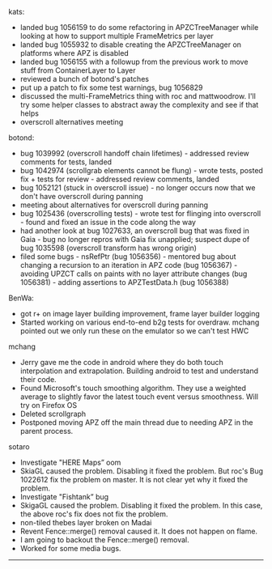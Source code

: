 kats:
* landed bug 1056159 to do some refactoring in APZCTreeManager while looking at how to support multiple FrameMetrics per layer
* landed bug 1055932 to disable creating the APZCTreeManager on platforms where APZ is disabled
* landed bug 1056155 with a followup from the previous work to move stuff from ContainerLayer to Layer
* reviewed a bunch of botond's patches
* put up a patch to fix some test warnings, bug 1056829
* discussed the multi-FrameMetrics thing with roc and mattwoodrow. I'll try some helper classes to abstract away the complexity and see if that helps
* overscroll alternatives meeting

botond:
  - bug 1039992 (overscroll handoff chain lifetimes)
         - addressed review comments for tests, landed
  - bug 1042974 (scrollgrab elements cannot be flung)
         - wrote tests, posted fix + tests for review
         - addressed review comments, landed
  - bug 1052121 (stuck in overscroll issue)
         - no longer occurs now that we don't have overscroll during panning
  - meeting about alternatives for overscroll during panning
  - bug 1025436 (overscrolling tests)
         - wrote test for flinging into overscroll
         - found and fixed an issue in the code along the way
  - had another look at bug 1027633, an overscroll bug that was fixed in Gaia
         - bug no longer repros with Gaia fix unapplied; suspect dupe of bug 1035598 (overscroll transform has wrong origin)
  - filed some bugs
         - nsRefPtr<const T> (bug 1056356)
         - mentored bug about changing a recursion to an iteration in APZ code (bug 1056367)
         - avoiding UPZCT calls on paints with no layer attribute changes (bug 1056381)
         - adding assertions to APZTestData.h (bug 1056388)



BenWa:
* got r+ on image layer building improvement, frame layer builder logging
* Started working on various end-to-end b2g tests for overdraw. mchang pointed out we only run these on the emulator so we can't test HWC

mchang
* Jerry gave me the code in android where they do both touch interpolation and extrapolation. Building android to test and understand their code.
* Found Microsoft's touch smoothing algorithm. They use a weighted average to slightly favor the latest touch event versus smoothness. Will try on Firefox OS
* Deleted scrollgraph
* Postponed moving APZ off the main thread due to needing APZ in the parent process.

sotaro
* Investigate "HERE Maps” oom
* SkiaGL caused the problem. Disabling it fixed the problem. But roc's Bug 1022612 fix  the problem on master. It is not clear yet why it fixed the problem.
* Investigate "Fishtank” bug
* SkigaGL caused the problem. Disabling it fixed the problem. In this case, the above roc's fix does not fix the problem.
* non-tiled thebes layer broken on Madai
* Revent Fence::merge() removal caused it. It does not happen on flame.
* I am going to backout the Fence::merge() removal.
* Worked for some media bugs.

________________


